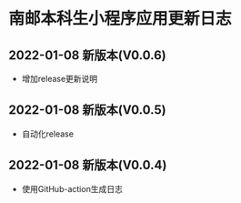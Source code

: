 # 南邮本科生小程序应用更新日志


## 2022-01-08 新版本(V0.0.6)
* 增加release更新说明


## 2022-01-08 新版本(V0.0.5)
* 自动化release


## 2022-01-08 新版本(V0.0.4)
* 使用GitHub-action生成日志